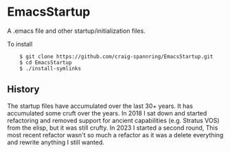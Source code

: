 # EmacsStartup

A .emacs file and other startup/initialization files. 

To install 
```shell
    $ git clone https://github.com/craig-spannring/EmacsStartup.git
    $ cd EmacsStartup 
    $ ./install-symlinks 
```

## History 

The startup files have accumulated over the last 30+ years.  It has
accumulated some cruft over the years.  In 2018 I sat down and started
refactoring and removed support for ancient capabilities (e.g. Stratus
VOS) from the elisp, but it was still crufty.  In 2023 I started a
second round, This most recent refactor wasn't so much a refactor as
it was a delete everything and rewrite anything I still wanted.

